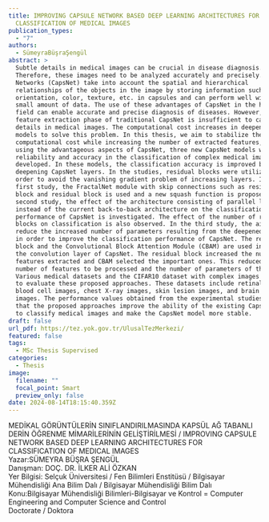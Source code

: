 ```yaml
---
title: IMPROVING CAPSULE NETWORK BASED DEEP LEARNING ARCHITECTURES FOR
  CLASSIFICATION OF MEDICAL IMAGES
publication_types:
  - "7"
authors:
  - SümeyraBüşraŞengül
abstract: >
  Subtle details in medical images can be crucial in disease diagnosis.
  Therefore, these images need to be analyzed accurately and precisely. Capsule
  Networks (CapsNet) take into account the spatial and hierarchical
  relationships of the objects in the image by storing information such as
  orientation, color, texture, etc. in capsules and can perform well with a
  small amount of data. The use of these advantages of CapsNet in the healthcare
  field can enable accurate and precise diagnosis of diseases. However, the
  feature extraction phase of traditional CapsNet is insufficient to capture the
  details in medical images. The computational cost increases in deepening
  models to solve this problem. In this thesis, we aim to stabilize the
  computational cost while increasing the number of extracted features, and by
  using the advantageous aspects of CapsNet, three new CapsNet models with high
  reliability and accuracy in the classification of complex medical images are
  developed. In these models, the classification accuracy is improved by
  deepening CapsNet layers. In the studies, residual blocks were utilized in
  order to avoid the vanishing gradient problem of increasing layers. In the
  first study, the FractalNet module with skip connections such as residual
  block and residual block is used and a new squash function is proposed. In the
  second study, the effect of the architecture consisting of parallel lanes
  instead of the current back-to-back architecture on the classification
  performance of CapsNet is investigated. The effect of the number of residual
  blocks on classification is also observed. In the third study, the aim was to
  reduce the increased number of parameters resulting from the deepened network
  in order to improve the classification performance of CapsNet. The residual
  block and the Convolutional Block Attention Module (CBAM) are used instead of
  the convolution layer of CapsNet. The residual block increased the number of
  features extracted and CBAM selected the important ones. This reduced the
  number of features to be processed and the number of parameters of the model.
  Various medical datasets and the CIFAR10 dataset with complex images were used
  to evaluate these proposed approaches. These datasets include retinal images,
  blood cell images, chest X-ray images, skin lesion images, and brain MRI
  images. The performance values obtained from the experimental studies show
  that the proposed approaches improve the ability of the existing CapsNet model
  to classify medical images and make the CapsNet model more stable.
draft: false
url_pdf: https://tez.yok.gov.tr/UlusalTezMerkezi/
featured: false
tags:
  - MSc Thesis Supervised
categories:
  - Thesis
image:
  filename: ""
  focal_point: Smart
  preview_only: false
date: 2024-08-14T18:15:40.359Z
---
```

MEDİKAL GÖRÜNTÜLERİN SINIFLANDIRILMASINDA KAPSÜL AĞ TABANLI DERİN ÖĞRENME MİMARİLERİNİN GELİŞTİRİLMESİ / IMPROVING CAPSULE NETWORK BASED DEEP LEARNING ARCHITECTURES FOR CLASSIFICATION OF MEDICAL IMAGES\
Yazar:SÜMEYRA BÜŞRA ŞENGÜL\
Danışman: DOÇ. DR. İLKER ALİ ÖZKAN\
Yer Bilgisi: Selçuk Üniversitesi / Fen Bilimleri Enstitüsü / Bilgisayar Mühendisliği Ana Bilim Dalı / Bilgisayar Mühendisliği Bilim Dalı\
Konu:Bilgisayar Mühendisliği Bilimleri-Bilgisayar ve Kontrol = Computer Engineering and Computer Science and Control\
Doctorate / Doktora